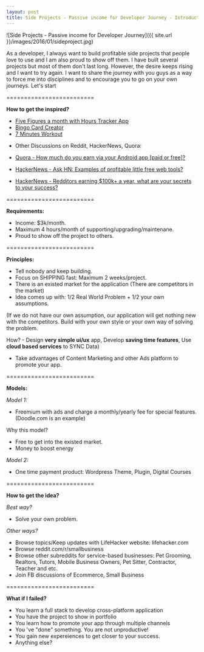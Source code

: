 ```yaml
---
layout: post
title: Side Projects - Passive income for Developer Journey - Introduction
---
```


![Side Projects - Passive income for Developer Journey]({{ site.url }}/images/2016/01/sideproject.jpg)

As a developer, I always want to build profitable side projects that people love to use and I am also proud to show off them. I have built several projects but most of them don't last long. However, the desire keeps rising and I want to try again. I want to share the journey with you guys as a way to force me into disciplines and to encourage you to go on your own journeys. Let's start

=========================

**How to get the inspired?**

+ [Five Figures a month with Hours Tracker App](https://medium.com/@carlosribas/how-hourstracker-earns-five-figures-a-month-on-the-app-store-85a20bb972eb)
+ [Bingo Card Creator](http://www.kalzumeus.com)
+ [7 Minutes Workout](https://medium.com/@stuartkhall/how-i-got-2-3m-app-downloads-without-spending-a-cent-on-marketing-f4823b6bc779)

- Other Discussions on Reddit, HackerNews, Quora:

+ [Quora - How much do you earn via your Android app [paid or free]?](https://www.quora.com/How-much-do-you-earn-via-your-Android-app-paid-or-free)

+ [HackerNews - Ask HN: Examples of profitable little free web tools?](https://news.ycombinator.com/item?id=8699040)

+ [HackerNews - Redditors earning $100k+ a year, what are your secrets to your success?](https://news.ycombinator.com/item?id=2260507)

=========================

**Requirements:**

- Income: $3k/month.
- Maximum 4 hours/month of supporting/upgrading/maintenane.
- Proud to show off the project to others.

=========================

**Principles:**

- Tell nobody and keep building.
- Focus on SHIPPING fast: Maximum 2 weeks/project.
- There is an existed market for the application (There are competitors in the market)
- Idea comes up with: 1/2 Real World Problem + 1/2 your own assumptions.

(If we do not have our own assumption, our application will get nothing new with the competitors. Build with your own style or your own way of solving the problem.

How? - Design **very simple ui/ux** app, Develop **saving time features**, Use **cloud based services** to SYNC Data)

- Take advantages of Content Marketing and other Ads platform to promote your app.

=========================

**Models:**

*Model 1:*

- Freemium with ads and charge a monthly/yearly fee for special features. (Doodle.com is an example)

Why this model?

- Free to get into the existed market.
- Money to boost energy

*Model 2:*

- One time payment product: Wordpress Theme, Plugin, Digital Courses

=========================

**How to get the idea?**

*Best way?*

- Solve your own problem.

*Other ways?*

- Browse topics/Keep updates with LifeHacker website: lifehacker.com
- Browse reddit.com/r/smallbusiness
- Browse other subreddits for service-based businesses: Pet Grooming, Realtors, Tutors, Mobile Business Owners, Pet Sitter, Contractor, Teacher and etc.
- Join FB discussions of Ecommerce, Small Business

=========================

**What if I failed?**

- You learn a full stack to develop cross-platform application
- You have the project to show in portfolio
- You learn how to promote your app through multiple channels
- You 've "done" something. You are not unproductive!
- You gain new expereiences to get closer to your success.
- Anything else?
